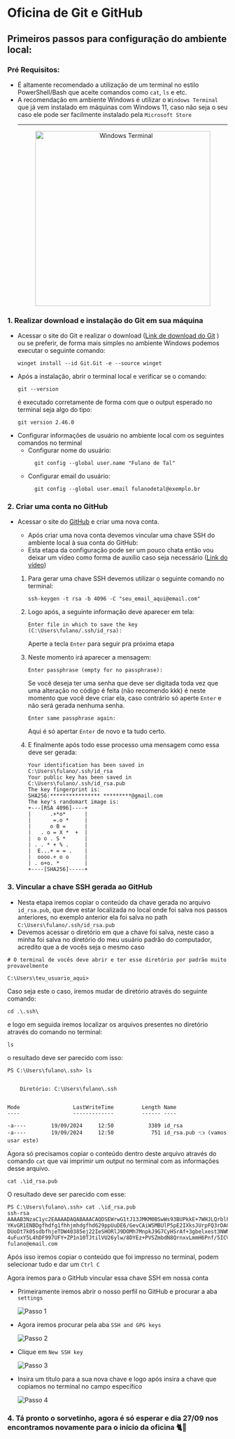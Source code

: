 # Oficina de Git e GitHub

## Primeiros passos para configuração do ambiente local:

### Pré Requisitos:
- É altamente recomendado a utilização de um terminal no estilo PowerShell/Bash que aceite comandos como `cat`, `ls` e etc.
- A recomendação em ambiente Windows é utilizar o `Windows Terminal` que já vem instalado em máquinas com Windows 11, caso não seja o seu caso ele pode ser facilmente instalado pela `Microsoft Store`
  <hr/> 
  <div style="text-align: center;">  
     <img src="assets/terminal.jpg" alt="Windows Terminal" width="400"/>
    </div>
### 1. Realizar download e instalação do Git em sua máquina
- Acessar o site do Git e realizar o download  ([Link de download do Git]([https://git-scm.com/downloads]) )
  ou se preferir, de forma mais simples no ambiente Windows podemos executar o seguinte comando:
    ```
    winget install --id Git.Git -e --source winget
    ```
- Após a instalação, abrir o terminal local e verificar se o comando:
   ```
  git --version
   ```
  é executado corretamente de forma com que o output esperado no terminal seja algo do tipo:
    ```
    git version 2.46.0
    ```
- Configurar informações de usuário no ambiente local com os seguintes comandos no terminal
  - Configurar nome do usuário:
    ```
      git config --global user.name "Fulano de Tal"
    ```
  - Configurar email do usuário:
    ```
      git config --global user.email fulanodetal@exemplo.br
    ```
### 2. Criar uma conta no GitHub
- Acessar o site do [GitHub]([https://github.com/) e criar uma nova conta.
  - Após criar uma nova conta devemos vincular uma chave SSH do ambiente local à sua conta do GitHub:
  - Esta etapa da configuração pode ser um pouco chata então vou deixar um vídeo como forma de auxílio caso seja necessário ([Link do vídeo]([https://www.youtube.com/watch?v=B4p5P3UlD6I]))
  
  1. Para gerar uma chave SSH devemos utilizar o seguinte comando no terminal:
       ```
       ssh-keygen -t rsa -b 4096 -C "seu_email_aqui@email.com"
       ```
  2. Logo após, a seguinte informação deve aparecer em tela:
       ```
       Enter file in which to save the key (C:\Users\fulano/.ssh/id_rsa):
       ```
       Aperte a tecla `Enter` para seguir pra próxima etapa
  
  3. Neste momento irá aparecer a mensagem:
      ```
      Enter passphrase (empty for no passphrase):
      ```
      Se você deseja ter uma senha que deve ser digitada toda vez que uma alteração no código é feita (não recomendo kkk) é neste momento que você deve criar ela, 
      caso contrário só aperte `Enter` e não será gerada nenhuma senha.
      ```
      Enter same passphrase again:
      ```
      Aqui é só apertar `Enter` de novo e ta tudo certo.
  
  4. E finalmente após todo esse processo uma mensagem como essa deve ser gerada:
      ```
      Your identification has been saved in C:\Users\fulano/.ssh/id_rsa
      Your public key has been saved in C:\Users\fulano/.ssh/id_rsa.pub
      The key fingerprint is:
      SHA256:**************** *********@gmail.com
      The key's randomart image is:
      +---[RSA 4096]----+
      |      .+*o*      |
      |       =.o *     |
      |      o B =      |
      |   . o = X *  +  |
      |  o o . S *      |
      | . . * + % .     |
      |  E...+ = = .    |
      |  oooo.+ o o     |
      | . o+o. *        |
      +----[SHA256]-----+
      ```

### 3. Vincular a chave SSH gerada ao GitHub
- Nesta etapa iremos copiar o conteúdo da chave gerada no arquivo `id_rsa.pub`, que deve estar localizada no local onde foi salva nos passos anteriores,
no exemplo anterior ela foi salva no path `C:\Users\fulano/.ssh/id_rsa.pub`
- Devemos acessar o diretório em que a chave foi salva, neste caso a minha foi salva no diretório do meu usuário padrão do computador, acredito que a de vocês seja o mesmo caso
 ```
 # O terminal de vocês deve abrir e ter esse diretório por padrão muito provavelmente
 
 C:\Users\teu_usuario_aqui>
 ```
 Caso seja este o caso, iremos mudar de diretório através do seguinte comando:
```
cd .\.ssh\
```
 e logo em seguida iremos localizar os arquivos presentes no diretório através do comando no terminal:
```
ls
```
o resultado deve ser parecido com isso:
```
PS C:\Users\fulano\.ssh> ls


    Diretório: C:\Users\fulano\.ssh


Mode                 LastWriteTime         Length Name
----                 -------------         ------ ----

-a----        19/09/2024     12:50           3389 id_rsa
-a----        19/09/2024     12:50            751 id_rsa.pub 👈 (vamos usar este)

```
Agora só precisamos copiar o conteúdo dentro deste arquivo através do comando `cat` que vai imprimir um output no terminal com as informações desse arquivo.
```
cat .\id_rsa.pub
```
O resultado deve ser parecido com esse:
```
PS C:\Users\fulano\.ssh> cat .\id_rsa.pub
ssh-rsa AAAAB3NzaC1yc2EAAAADAQABAAACAQDSEWrwG1tJ13JMKM0BSwWs93BUPkkE+7WHJLQrblF7RgSXF3j9f90RLE5q3LsdQKB8wZx/rd2HcN3e6dvbTf22adtX4CyeA65U8XyL/2dAbtpZIxgim3BLAsfiQx8nIhuignb598YVaBg1dCY37VEqc0QBxr3bVqzFv5eXeLwy
YKvGR1ENBDgfhdfg1fhhjmhdgfhd629ppUuDE6/GevCAiWSMBUlP5pE2IXksJUrpFQ3rDACCVMek/2reVevY0IUywmcR7BMk1BLO3q4MzpgLpZp9ZZdSTcriD7KBaEZh2rxkqFzHNQvhTGq287YXWj0JiOdhmMYIprbK5HQJsUOgY5XgbxHoG13c2fewrnborcK3JB
DUoDt7k05sdbfhjeTDW40385ej22IeSHORlJ9DOMh7MnpkJ9G7CyHSrAf+3gbelxest3NWNe4dDnP1+ESa4rZttg+DbpNidzhs2eSlSa9Vb+NTzAgTX+XxCIgCoT+6waUycGYsFI6br8eVxH9sYBPAtQDLQV17tcyu24+ivspjmLbgoICLc0q2SKV6GkmVrX3CCTclnA3
4uFuxY5L4hDF997UFY+ZP1n10TJtilVU26ylw/8DYEz+PVSZmbdN8QrnxvLmmH6Pnf/5ICVoF2Fv3LSnvId7wV2bF0QvI7xw== 
fulano@email.com
```
Após isso iremos copiar o conteúdo que foi impresso no terminal, podem selecionar tudo e dar um `Ctrl C`

Agora iremos para o GitHub vincular essa chave SSH em nossa conta
- Primeiramente iremos abrir o nosso perfil no GitHub e procurar a aba `settings` 

    ![Passo 1](assets/passo1.jpeg)
- Agora iremos procurar pela aba `SSH and GPG keys`

    ![Passo 2](assets/passo2.jpeg)
- Clique em `New SSH key`

    ![Passo 3](assets/passo3.jpeg)

- Insira um título para a sua nova chave e logo após insira a chave que copiamos no terminal no campo específico

  ![Passo 4](assets/passo4.jpeg)

### 4. Tá pronto o sorvetinho, agora é só esperar e dia 27/09 nos encontramos novamente para o início da oficina  🐈🚀  
